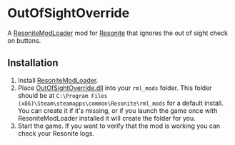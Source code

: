 # OutOfSightOverride

A [ResoniteModLoader](https://github.com/resonite-modding-group/ResoniteModLoader) mod for [Resonite](https://resonite.com/) that ignores the out of sight check on buttons.

## Installation
1. Install [ResoniteModLoader](https://github.com/resonite-modding-group/ResoniteModLoader).
1. Place [OutOfSightOverride.dll](https://github.com/art0007i/OutOfSightOverride/releases/latest/download/OutOfSightOverride.dll) into your `rml_mods` folder. This folder should be at `C:\Program Files (x86)\Steam\steamapps\common\Resonite\rml_mods` for a default install. You can create it if it's missing, or if you launch the game once with ResoniteModLoader installed it will create the folder for you.
1. Start the game. If you want to verify that the mod is working you can check your Resonite logs.